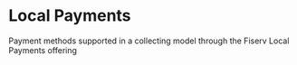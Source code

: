 
# Local Payments

Payment methods supported in a collecting model through the Fiserv Local Payments offering



